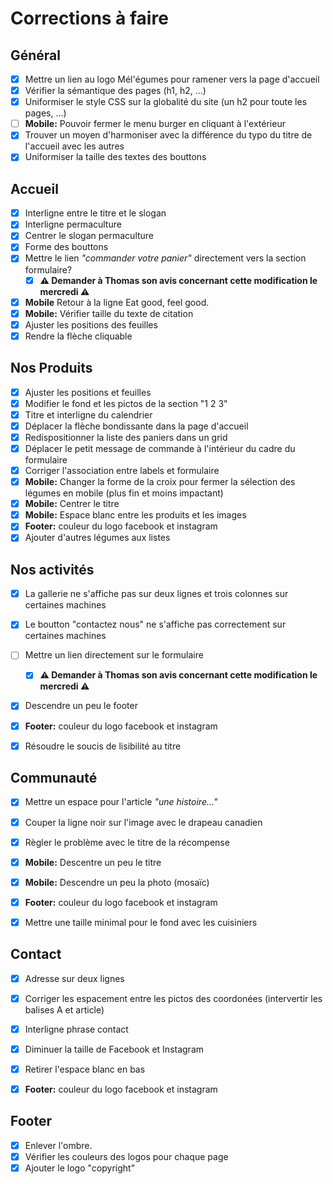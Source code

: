 # Corrections à faire

## Général
- [x] Mettre un lien au logo Mél'égumes pour ramener vers la page d'accueil
- [x] Vérifier la sémantique des pages (h1, h2, ...)
- [x] Uniformiser le style CSS sur la globalité du site (un h2 pour toute les pages, ...)
- [ ] **Mobile:** Pouvoir fermer le menu burger en cliquant à l'extérieur
- [x] Trouver un moyen d'harmoniser avec la différence du typo du titre de l'accueil avec les autres
- [x] Uniformiser la taille des textes des bouttons

## Accueil
- [x] Interligne entre le titre et le slogan
- [x] Interligne permaculture
- [x] Centrer le slogan permaculture
- [x] Forme des bouttons
- [x] Mettre le lien *"commander votre panier"* directement vers la section formulaire?
  - [x] **⚠ Demander à Thomas son avis concernant cette modification le mercredi ⚠**
- [x] **Mobile** Retour à la ligne Eat good, feel good.
- [x] **Mobile:** Vérifier taille du texte de citation 
- [x] Ajuster les positions des feuilles
- [x] Rendre la flèche cliquable

## Nos Produits
- [x] Ajuster les positions et feuilles
- [x] Modifier le fond et les pictos de la section "1 2 3"
- [x] Titre et interligne du calendrier
- [x] Déplacer la flèche bondissante dans la page d'accueil
- [x] Redispositionner la liste des paniers dans un grid
- [x] Déplacer le petit message de commande à l'intérieur du cadre du formulaire
- [x] Corriger l'association entre labels et formulaire
- [x] **Mobile:** Changer la forme de la croix pour fermer la sélection des légumes en mobile (plus fin et moins impactant)
- [x] **Mobile:** Centrer le titre
- [x] **Mobile:** Espace blanc entre les produits et les images
- [x] **Footer:** couleur du logo facebook et instagram
- [x] Ajouter d'autres légumes aux listes

## Nos activités
- [x] La gallerie ne s'affiche pas sur deux lignes et trois colonnes sur certaines machines
- [x] Le boutton "contactez nous" ne s'affiche pas correctement sur certaines machines
- [ ] Mettre un lien directement sur le formulaire
  - [x] **⚠ Demander à Thomas son avis concernant cette modification le mercredi ⚠**
- [x] Descendre un peu le footer
- [x] **Footer:** couleur du logo facebook et instagram
- [x] Résoudre le soucis de lisibilité au titre


## Communauté
- [x] Mettre un espace pour l'article *"une histoire..."*
- [x] Couper la ligne noir sur l'image avec le drapeau canadien
- [x] Règler le problème avec le titre de la récompense
- [x] **Mobile:** Descentre un peu le titre
- [x] **Mobile:** Descendre un peu la photo (mosaïc)
- [x] **Footer:** couleur du logo facebook et instagram
- [x] Mettre une taille minimal pour le fond avec les cuisiniers


## Contact
- [x] Adresse sur deux lignes
- [x] Corriger les espacement entre les pictos des coordonées (intervertir les balises A et article)
- [x] Interligne phrase contact
- [x] Diminuer la taille de Facebook et Instagram
- [x] Retirer l'espace blanc en bas
- [x] **Footer:** couleur du logo facebook et instagram


## Footer
- [x] Enlever l'ombre.
- [x] Vérifier les couleurs des logos pour chaque page
- [x] Ajouter le logo "copyright"